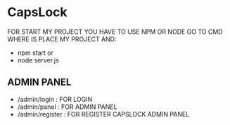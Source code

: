 # CapsLock
FOR START MY PROJECT YOU HAVE TO USE NPM OR NODE
GO TO CMD WHERE IS PLACE MY PROJECT AND:
- npm start 
      or
- node server.js

## ADMIN PANEL
- /admin/login : FOR LOGIN
- /admin/panel : FOR ADMIN PANEL
- /admin/register : FOR REGISTER CAPSLOCK ADMIN PANEL
